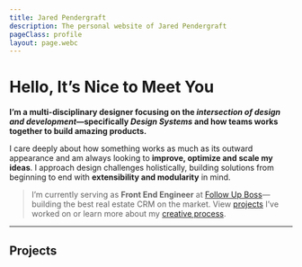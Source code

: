 ```yaml
---
title: Jared Pendergraft
description: The personal website of Jared Pendergraft
pageClass: profile
layout: page.webc
---
```


<profile-wrap webc:nokeep>

# Hello, It’s Nice to Meet You

**I’m a multi-disciplinary designer focusing on the _intersection of design and development_—specifically _Design Systems_ and how teams works together to build amazing products.**

I care deeply about how something works as much as its outward appearance and am always looking to **improve, optimize and scale my ideas**. I approach design challenges holistically, building solutions from beginning to end with **extensibility and modularity** in mind.

</profile-wrap>

> I’m currently serving as **Front End Engineer** at [Follow Up Boss](https://followupboss.com/)—building the best real estate CRM on the market. View [projects](/#projects) I’ve worked on or learn more about my [creative process](/hire/#my-creative-process).

---

## Projects

<gallery webc:for="(project,index) of this.projects.filter(project => project.type === 'featured')" :project="project" webc:nokeep></gallery>
